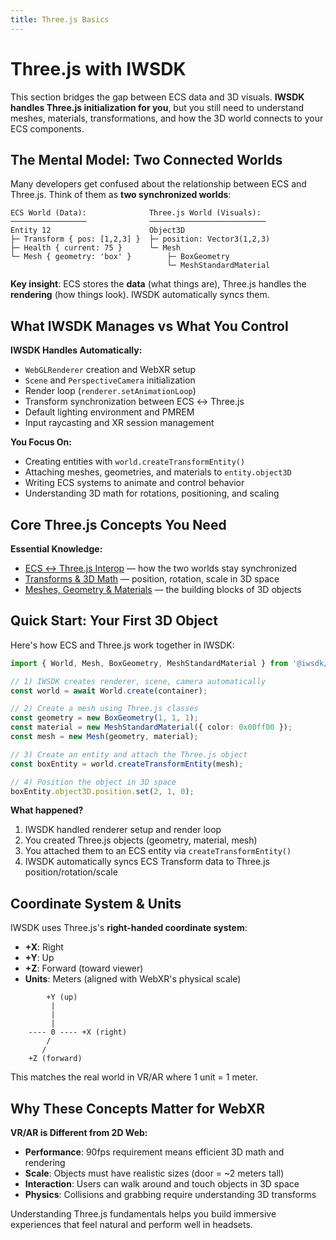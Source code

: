 ```yaml
---
title: Three.js Basics
---
```


# Three.js with IWSDK

This section bridges the gap between ECS data and 3D visuals. **IWSDK handles Three.js initialization for you**, but you still need to understand meshes, materials, transformations, and how the 3D world connects to your ECS components.

## The Mental Model: Two Connected Worlds

Many developers get confused about the relationship between ECS and Three.js. Think of them as **two synchronized worlds**:

```text
ECS World (Data):              Three.js World (Visuals):
─────────────────              ──────────────────────────
Entity 12                      Object3D
├─ Transform { pos: [1,2,3] }  ├─ position: Vector3(1,2,3)
├─ Health { current: 75 }      └─ Mesh
└─ Mesh { geometry: 'box' }        ├─ BoxGeometry
                                   └─ MeshStandardMaterial
```

**Key insight**: ECS stores the **data** (what things are), Three.js handles the **rendering** (how things look). IWSDK automatically syncs them.

## What IWSDK Manages vs What You Control

**IWSDK Handles Automatically:**

- `WebGLRenderer` creation and WebXR setup
- `Scene` and `PerspectiveCamera` initialization
- Render loop (`renderer.setAnimationLoop`)
- Transform synchronization between ECS ↔ Three.js
- Default lighting environment and PMREM
- Input raycasting and XR session management

**You Focus On:**

- Creating entities with `world.createTransformEntity()`
- Attaching meshes, geometries, and materials to `entity.object3D`
- Writing ECS systems to animate and control behavior
- Understanding 3D math for rotations, positioning, and scaling

## Core Three.js Concepts You Need

**Essential Knowledge:**

- [ECS ↔ Three.js Interop](/concepts/three-basics/interop-ecs-three) — how the two worlds stay synchronized
- [Transforms & 3D Math](/concepts/three-basics/transforms-math) — position, rotation, scale in 3D space
- [Meshes, Geometry & Materials](/concepts/three-basics/meshes-geometry-materials) — the building blocks of 3D objects

## Quick Start: Your First 3D Object

Here's how ECS and Three.js work together in IWSDK:

```ts
import { World, Mesh, BoxGeometry, MeshStandardMaterial } from '@iwsdk/core';

// 1) IWSDK creates renderer, scene, camera automatically
const world = await World.create(container);

// 2) Create a mesh using Three.js classes
const geometry = new BoxGeometry(1, 1, 1);
const material = new MeshStandardMaterial({ color: 0x00ff00 });
const mesh = new Mesh(geometry, material);

// 3) Create an entity and attach the Three.js object
const boxEntity = world.createTransformEntity(mesh);

// 4) Position the object in 3D space
boxEntity.object3D.position.set(2, 1, 0);
```

**What happened?**

1. IWSDK handled renderer setup and render loop
2. You created Three.js objects (geometry, material, mesh)
3. You attached them to an ECS entity via `createTransformEntity()`
4. IWSDK automatically syncs ECS Transform data to Three.js position/rotation/scale

## Coordinate System & Units

IWSDK uses Three.js's **right-handed coordinate system**:

- **+X**: Right
- **+Y**: Up
- **+Z**: Forward (toward viewer)
- **Units**: Meters (aligned with WebXR's physical scale)

```text
        +Y (up)
         |
         |
         |
    ---- 0 ---- +X (right)
        /
       /
    +Z (forward)
```

This matches the real world in VR/AR where 1 unit = 1 meter.

## Why These Concepts Matter for WebXR

**VR/AR is Different from 2D Web:**

- **Performance**: 90fps requirement means efficient 3D math and rendering
- **Scale**: Objects must have realistic sizes (door = ~2 meters tall)
- **Interaction**: Users can walk around and touch objects in 3D space
- **Physics**: Collisions and grabbing require understanding 3D transforms

Understanding Three.js fundamentals helps you build immersive experiences that feel natural and perform well in headsets.
